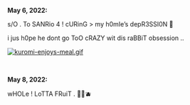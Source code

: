**May 6, 2022:**

s/O . To SANRio 4 ! cURinG > my h0mIe’s depR3SSI0N 🤧

i jus h0pe he dont go ToO cRAZY wit dis raBBiT obsession .. 

[![kuromi-enjoys-meal.gif](https://s8.gifyu.com/images/kuromi-enjoys-meal.gif)](https://gifyu.com/image/SsWxN)

&nbsp;


**May 8, 2022:**

wHOLe ! LoTTA FRuiT . 🍓🍒🫐
